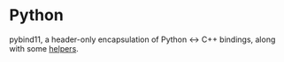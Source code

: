 # Python

pybind11, a header-only encapsulation of Python <-> C++ bindings, along with some [helpers](python_helper.md).